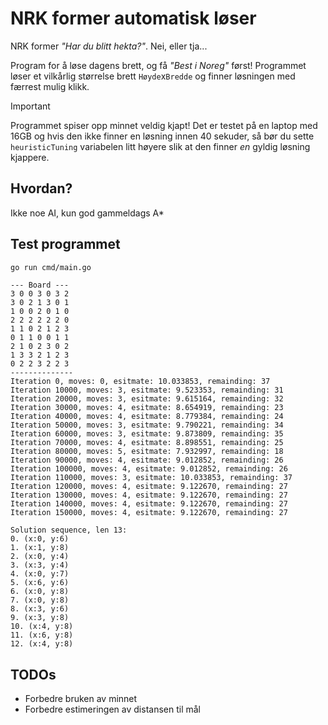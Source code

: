 # NRK former automatisk løser

NRK former _"Har du blitt hekta?"_. Nei, eller tja...

Program for å løse dagens brett, og få _"Best i Noreg"_ først! Programmet løser et vilkårlig størrelse brett `Høyde`x`Bredde` og finner løsningen med færrest mulig klikk.

> [!IMPORTANT]  
> Programmet spiser opp minnet veldig kjapt! Det er testet på en laptop med 16GB og hvis den ikke finner en løsning innen 40 sekuder, så bør du sette `heuristicTuning` variabelen litt høyere slik at den finner _en_ gyldig løsning kjappere.

## Hvordan?

Ikke noe AI, kun god gammeldags A*

## Test programmet

```bash
go run cmd/main.go
```

```text
--- Board ---
3 0 0 3 0 3 2 
3 0 2 1 3 0 1 
1 0 0 2 0 1 0 
2 2 2 2 2 2 0 
1 1 0 2 1 2 3 
0 1 1 0 0 1 1 
2 1 0 2 3 0 2 
1 3 3 2 1 2 3 
0 2 2 3 2 2 3 
--------------
Iteration 0, moves: 0, esitmate: 10.033853, remainding: 37
Iteration 10000, moves: 3, esitmate: 9.523353, remainding: 31
Iteration 20000, moves: 3, esitmate: 9.615164, remainding: 32
Iteration 30000, moves: 4, esitmate: 8.654919, remainding: 23
Iteration 40000, moves: 4, esitmate: 8.779384, remainding: 24
Iteration 50000, moves: 3, esitmate: 9.790221, remainding: 34
Iteration 60000, moves: 3, esitmate: 9.873809, remainding: 35
Iteration 70000, moves: 4, esitmate: 8.898551, remainding: 25
Iteration 80000, moves: 5, esitmate: 7.932997, remainding: 18
Iteration 90000, moves: 4, esitmate: 9.012852, remainding: 26
Iteration 100000, moves: 4, esitmate: 9.012852, remainding: 26
Iteration 110000, moves: 3, esitmate: 10.033853, remainding: 37
Iteration 120000, moves: 4, esitmate: 9.122670, remainding: 27
Iteration 130000, moves: 4, esitmate: 9.122670, remainding: 27
Iteration 140000, moves: 4, esitmate: 9.122670, remainding: 27
Iteration 150000, moves: 4, esitmate: 9.122670, remainding: 27

Solution sequence, len 13:
0. (x:0, y:6)
1. (x:1, y:8)
2. (x:0, y:4)
3. (x:3, y:4)
4. (x:0, y:7)
5. (x:6, y:6)
6. (x:0, y:8)
7. (x:0, y:8)
8. (x:3, y:6)
9. (x:3, y:8)
10. (x:4, y:8)
11. (x:6, y:8)
12. (x:4, y:8)
```

## TODOs

* Forbedre bruken av minnet
* Forbedre estimeringen av distansen til mål

